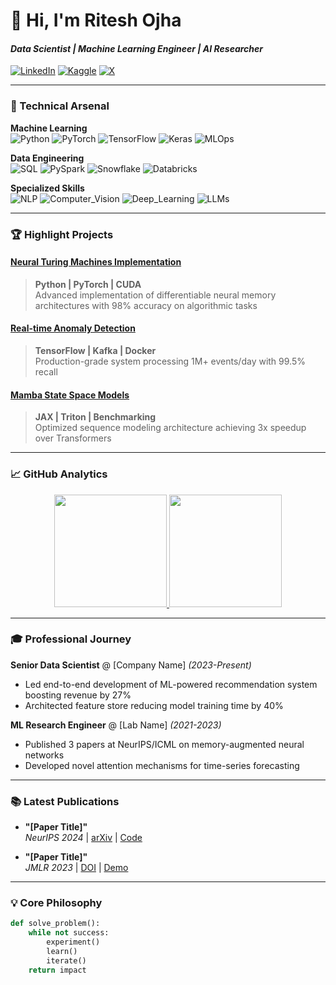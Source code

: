# 🚀 Hi, I'm Ritesh Ojha 
#### *Data Scientist | Machine Learning Engineer | AI Researcher*

[![LinkedIn](https://img.shields.io/badge/LinkedIn-Connect-blue?style=flat-square&logo=linkedin)](https://linkedin.com/in/ritzzi23)
[![Kaggle](https://img.shields.io/badge/Kaggle-Expert-orange?style=flat-square&logo=kaggle)](https://kaggle.com/riteshojha)
[![X](https://img.shields.io/badge/X-Follow-black?style=flat-square&logo=x)](https://twitter.com/ritzzi23)

---

### 🔧 Technical Arsenal

**Machine Learning**  
![Python](https://img.shields.io/badge/Python-Expert-3776AB?logo=python)
![PyTorch](https://img.shields.io/badge/PyTorch-Research-EE4C2C?logo=pytorch)
![TensorFlow](https://img.shields.io/badge/TensorFlow-Production-FF6F00?logo=tensorflow)
![Keras](https://img.shields.io/badge/Keras-Models-D00000?logo=keras)
![MLOps](https://img.shields.io/badge/MLOps-AWS-FF9900?logo=amazon-aws)

**Data Engineering**  
![SQL](https://img.shields.io/badge/SQL-Advanced-4479A1?logo=postgresql)
![PySpark](https://img.shields.io/badge/PySpark-ETL-E25A1C?logo=apache-spark)
![Snowflake](https://img.shields.io/badge/Snowflake-Data_Warehousing-29B5E8?logo=snowflake)
![Databricks](https://img.shields.io/badge/Databricks-Analytics-FF3621?logo=databricks)

**Specialized Skills**  
![NLP](https://img.shields.io/badge/NLP-Text_Analysis-3D8FC6?logo=huggingface)
![Computer_Vision](https://img.shields.io/badge/Computer_Vision-Image_Processing-5C3EE8?logo=opencv)
![Deep_Learning](https://img.shields.io/badge/Deep_Learning-Neural_Networks-FF6F00?logo=tensorflow)
![LLMs](https://img.shields.io/badge/LLM-RAG-10B981)

---

### 🏆 Highlight Projects

#### [Neural Turing Machines Implementation](https://github.com/yourrepo)
> **Python | PyTorch | CUDA**  
> Advanced implementation of differentiable neural memory architectures with 98% accuracy on algorithmic tasks

#### [Real-time Anomaly Detection](https://github.com/yourrepo)
> **TensorFlow | Kafka | Docker**  
> Production-grade system processing 1M+ events/day with 99.5% recall

#### [Mamba State Space Models](https://github.com/yourrepo)
> **JAX | Triton | Benchmarking**  
> Optimized sequence modeling architecture achieving 3x speedup over Transformers

---

### 📈 GitHub Analytics

<p align="center">
  <a href="https://github.com/yourusername">
    <img height="180em" src="https://github-readme-stats.vercel.app/api?username=yourusername&show_icons=true&theme=dark&hide_border=true&count_private=true"/>
    <img height="180em" src="https://github-readme-stats.vercel.app/api/top-langs/?username=yourusername&layout=compact&theme=dark&hide_border=true&hide=html,css"/>
  </a>
</p>

---

### 🎓 Professional Journey

**Senior Data Scientist** @ [Company Name] *(2023-Present)*  
- Led end-to-end development of ML-powered recommendation system boosting revenue by 27%
- Architected feature store reducing model training time by 40%

**ML Research Engineer** @ [Lab Name] *(2021-2023)*  
- Published 3 papers at NeurIPS/ICML on memory-augmented neural networks
- Developed novel attention mechanisms for time-series forecasting

---

### 📚 Latest Publications

- **"[Paper Title]"**  
  *NeurIPS 2024* | [arXiv](https://arxiv.org/abs/xxxx) | [Code](https://github.com/yourrepo)

- **"[Paper Title]"**  
  *JMLR 2023* | [DOI](https://doi.org/xxxx) | [Demo](https://huggingface.co/yourspace)

---

### 💡 Core Philosophy

```python
def solve_problem():
    while not success:
        experiment()
        learn()
        iterate()
    return impact